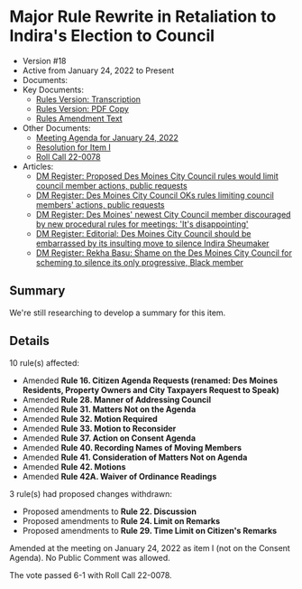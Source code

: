# Major Rule Rewrite in Retaliation to Indira's Election to Council

- Version #18
- Active from January 24, 2022 to Present
- Documents:
- Key Documents:
    - [Rules Version: Transcription](#/view/rules-archive~2022_01_24~transcription)
    - [Rules Version: PDF Copy](assets/rules-archive/2022_01_24/copy.pdf)
    - [Rules Amendment Text](#/view/rules-archive~2022_01_24~amendment)
- Other Documents:
    - [Meeting Agenda for January 24, 2022](assets/rules-archive/2022_01_24/agenda.pdf)
    - [Resolution for Item I](assets/rules-archive/2022_01_24/resolution.pdf)
    - [Roll Call 22-0078](assets/rules-archive/2022_01_24/roll_call.pdf)
- Articles: 
    - [DM Register: Proposed Des Moines City Council rules would limit council member actions, public requests](https://www.desmoinesregister.com/story/news/local/des-moines/2022/01/24/des-moines-council-reconsiders-meeting-rules-public-request-consent-agenda/6621972001/)
    - [DM Register: Des Moines City Council OKs rules limiting council members' actions, public requests](https://www.desmoinesregister.com/story/news/local/des-moines/2022/01/25/des-moines-city-council-oks-meeting-rule-changes-despite-objections-indira-sheumaker-frank-cownie/9199484002/)
    - [DM Register: Des Moines' newest City Council member discouraged by new procedural rules for meetings: 'It's disappointing'](https://www.desmoinesregister.com/story/news/local/des-moines/2022/01/25/des-moines-city-council-members-new-rules-extremely-defeating-indira-sheumaker-says/9200639002/)
    - [DM Register: Editorial: Des Moines City Council should be embarrassed by its insulting move to silence Indira Sheumaker](https://www.desmoinesregister.com/story/opinion/editorials/2022/01/24/des-moines-city-council-back-off-insulting-rules-indira-sheumaker-frank-cownie-elected-officials/6635946001/)
    - [DM Register: Rekha Basu: Shame on the Des Moines City Council for scheming to silence its only progressive, Black member](https://www.desmoinesregister.com/story/opinion/columnists/rekha-basu/2022/01/25/des-moines-city-council-vote-aimed-only-black-member-indira-sheumaker/9210680002/)
    
## Summary

We're still researching to develop a summary for this item.

## Details

10 rule(s) affected:

- Amended **Rule 16. Citizen Agenda Requests (renamed: Des Moines Residents, Property Owners and City Taxpayers Request to Speak)**
- Amended **Rule 28. Manner of Addressing Council**
- Amended **Rule 31. Matters Not on the Agenda**
- Amended **Rule 32. Motion Required**
- Amended **Rule 33. Motion to Reconsider**
- Amended **Rule 37. Action on Consent Agenda**
- Amended **Rule 40. Recording Names of Moving Members**
- Amended **Rule 41. Consideration of Matters Not on Agenda**
- Amended **Rule 42. Motions**
- Amended **Rule 42A. Waiver of Ordinance Readings**

3 rule(s) had proposed changes withdrawn:

- Proposed amendments to **Rule 22. Discussion**
- Proposed amendments to **Rule 24. Limit on Remarks**
- Proposed amendments to **Rule 29. Time Limit on Citizen's Remarks**

Amended at the meeting on January 24, 2022 as item I (not on the Consent Agenda). 
No Public Comment was allowed.

The vote passed 6-1 with Roll Call 22-0078.
